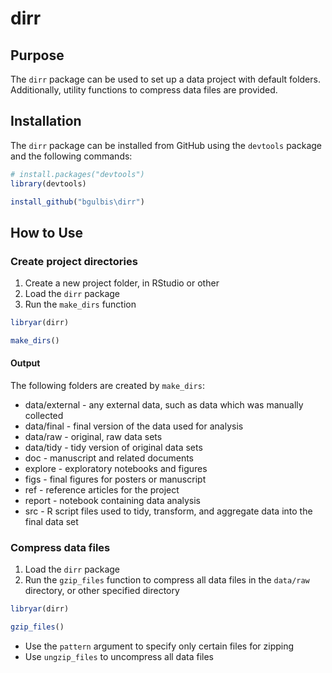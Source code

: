 dirr
================

<!-- README.md is generated from README.Rmd. Please edit that file -->
Purpose
-------

The `dirr` package can be used to set up a data project with default folders. Additionally, utility functions to compress data files are provided.

Installation
------------

The `dirr` package can be installed from GitHub using the `devtools` package and the following commands:

``` r
# install.packages("devtools")
library(devtools)

install_github("bgulbis\dirr")
```

How to Use
----------

### Create project directories

1.  Create a new project folder, in RStudio or other
2.  Load the `dirr` package
3.  Run the `make_dirs` function

``` r
libryar(dirr)

make_dirs()
```

#### Output

The following folders are created by `make_dirs`:

-   data/external - any external data, such as data which was manually collected
-   data/final - final version of the data used for analysis
-   data/raw - original, raw data sets
-   data/tidy - tidy version of original data sets
-   doc - manuscript and related documents
-   explore - exploratory notebooks and figures
-   figs - final figures for posters or manuscript
-   ref - reference articles for the project
-   report - notebook containing data analysis
-   src - R script files used to tidy, transform, and aggregate data into the final data set

### Compress data files

1.  Load the `dirr` package
2.  Run the `gzip_files` function to compress all data files in the `data/raw` directory, or other specified directory

``` r
libryar(dirr)

gzip_files()
```

-   Use the `pattern` argument to specify only certain files for zipping
-   Use `ungzip_files` to uncompress all data files
